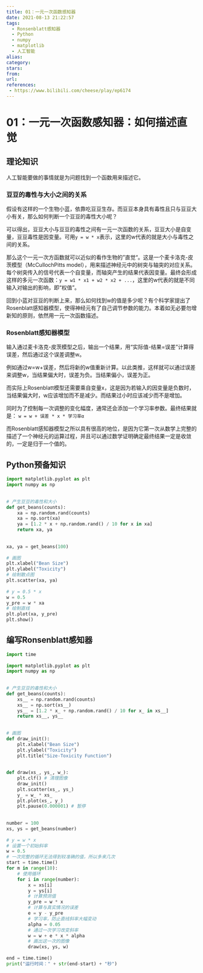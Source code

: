 ```yaml
---
title: 01：一元一次函数感知器
date: 2021-08-13 21:22:57
tags: 
  - Ronsenblatt感知器
  - Python
  - numpy
  - matplotlib
  - 人工智能
alias: 
category: 
stars: 
from: 
url: 
references: 
 - https://www.bilibili.com/cheese/play/ep6174
---
```

# 01：一元一次函数感知器：如何描述直觉

## 理论知识

人工智能要做的事情就是为问题找到一个函数用来描述它。

### 豆豆的毒性与大小之间的关系

假设有这样的一个生物小蓝，依靠吃豆豆生存。而豆豆本身具有毒性且只与豆豆大小有关，那么如何判断一个豆豆的毒性大小呢？

可以得出，豆豆大小与豆豆的毒性之间有一元一次函数的关系，豆豆大小是自变量，豆豆毒性是因变量。可用`y = w * x`表示，这里的w代表的就是大小与毒性之间的关系。

那么这个一元一次方函数就可以近似的看作生物的”直觉“。这是一个麦卡洛克-皮茨模型（McCullochPitts model），用来描述神经元中的树突与轴突的对应关系。每个树突传入的信号代表一个自变量，而轴突产生的结果代表因变量。最终会形成这样的多元一次函数：`y = w1 * x1 + w2 * x2 + ...`，这里的w代表的就是不同输入对输出的影响，即“权值”。

回到小蓝对豆豆的判断上来，那么如何找到w的值是多少呢？有个科学家提出了Rosenblatt感知器模型，使得神经元有了自己调节参数的能力。本着如无必要勿增新知的原则，依然用一元一次函数描述。

### Rosenblatt感知器模型

输入通过麦卡洛克-皮茨模型之后，输出一个结果，用“实际值-结果=误差”计算得误差，然后通过这个误差调整w。

例如通过w=w+误差，然后将新的w值重新计算。以此类推，这样就可以通过误差来调整w，当结果偏大时，误差为负。当结果偏小，误差为正。

而实际上Rosenblatt模型还需要乘自变量x，这是因为若输入的因变量是负数时，当结果偏大时，w应该增加而不是减少。而结果过小时应该减少而不是增加。

同时为了控制每一次调整的变化幅度，通常还会添加一个学习率参数。最终结果就是：
	`w = w + 误差 * x * 学习率α`

而Rosenblatt感知器模型之所以具有很高的地位，是因为它第一次从数学上完整的描述了一个神经元的运算过程，并且可以通过数学证明确定最终结果一定是收敛的，一定是归于一个值的。

## Python预备知识

```Python
import matplotlib.pyplot as plt  
import numpy as np  
  
  
# 产生豆豆的毒性和大小  
def get_beans(counts):  
    xa = np.random.rand(counts)  
 	xa = np.sort(xa)  
 	ya = [1.2 * x + np.random.rand() / 10 for x in xa]  
 	return xa, ya  
  
  
xa, ya = get_beans(100)  
  
# 画图  
plt.xlabel("Bean Size")  
plt.ylabel("Toxicity")  
# 绘制散点图  
plt.scatter(xa, ya)  
  
# y = 0.5 * x  
w = 0.5  
y_pre = w * xa  
# 绘制直线  
plt.plot(xa, y_pre)  
plt.show()  

```

## 编写Ronsenblatt感知器

```python
import time  
  
import matplotlib.pyplot as plt  
import numpy as np  
  
  
# 产生豆豆的毒性和大小  
def get_beans(counts):  
    xs__ = np.random.rand(counts)  
 	xs__ = np.sort(xs__)  
 	ys__ = [1.2 * x_ + np.random.rand() / 10 for x_ in xs__]  
 	return xs__, ys__  
  
  
# 画图  
def draw_init():  
	plt.xlabel("Bean Size")  
 	plt.ylabel("Toxicity")  
 	plt.title("Size-Toxicity Function")  
  
  
def draw(xs_, ys_, w_):  
    plt.clf() # 清理图像  
 	draw_init()  
 	plt.scatter(xs_, ys_)  
 	y_ = w_ * xs_  
    plt.plot(xs_, y_)  
 	plt.pause(0.000001) # 暂停  
  
  
number = 100  
xs, ys = get_beans(number)  
  
# y = w * x  
# 设置一个初始斜率  
w = 0.5  
# 一次完整的循环无法得到较准确的值，所以多来几次  
start = time.time()  
for m in range(10):  
    # 使用循环  
 	for i in range(number):  
        x = xs[i]  
 		y = ys[i]  
 		# 计算预测值  
 		y_pre = w * x  
        # 计算与真实情况的误差  
 		e = y - y_pre  
        # 学习率，防止直线斜率大幅变动  
 		alpha = 0.05  
 		# 通过一次学习改变斜率  
 		w = w + e * x * alpha  
        # 画出这一次的图像  
 		draw(xs, ys, w)  
  
end = time.time()  
print("运行时间：" + str(end-start) + "秒")
```